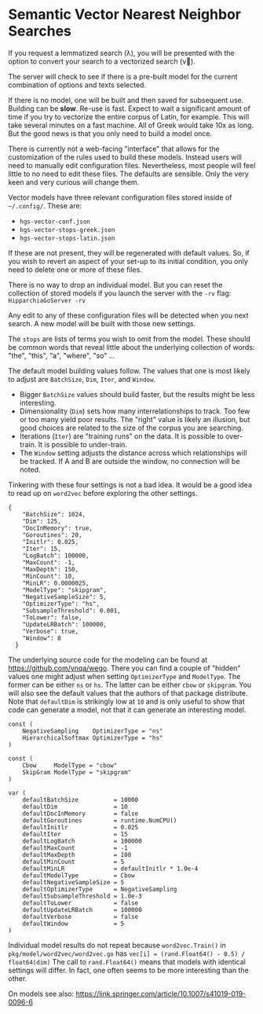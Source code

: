 # Semantic Vector Nearest Neighbor Searches

If you request a lemmatized search (λ), you will be presented with the option to convert your search to a vectorized 
search (v⃗).

The server will check to see if there is a pre-built model for the current combination of options and texts selected.

If there is no model, one will be built and then saved for subsequent use. Building can be **slow**. Re-use is fast. 
Expect to wait a significant amount of time if you try to vectorize the entire corpus of Latin, for example. This will
take several minutes on a fast machine. All of Greek would take 10x as long. But the good news is that you only need to
build a model once.

There is currently not a web-facing "interface" that allows for the customization of the rules used to build these 
models. Instead users will need to manually edit configuration files. Nevertheless, most people will feel little to
no need to edit these files. The defaults are sensible. Only the very keen and very curious will change them.

Vector models have three relevant configuration files stored inside of `~/.config/`. These are:
* `hgs-vector-conf.json`
* `hgs-vector-stops-greek.json`
* `hgs-vector-stops-latin.json`

If these are not present, they will be regenerated with default values. So, if you wish to revert an aspect of your 
set-up to its initial condition, you only need to delete one or more of these files.  

There is no way to drop an individual model. But you can reset the collection of stored models if you launch the server
with the `-rv` flag: `HipparchiaGoServer -rv`

Any edit to any of these configuration files will be detected when you next search. A new model will be built with those 
new settings.

The `stops` are lists of terms you wish to omit from the model. These should be common words that reveal little about the
underlying collection of words: "the", "this", "a", "where", "so" ... 

The default model building values follow. The values that one is most likely to adjust are `BatchSize`, `Dim`, `Iter`, 
and `Window`.

* Bigger `BatchSize` values should build faster, but the results might be less interesting. 
* Dimensionality (`Dim`) sets how many interrelationships to track. Too few or too many yield poor results. The "right" value is likely an illusion, but good choices are related to the size of the corpus you are searching.
* Iterations (`Iter`) are "training runs" on the data. It is possible to over-train. It is possible to under-train. 
* The `Window` setting adjusts the distance across which relationships will be tracked. If A and B are outside the window, no connection will be noted.

Tinkering with these four settings is not a bad idea. It would be a good idea to read up on `word2vec` before exploring
the other settings. 

```
{
    "BatchSize": 1024,
    "Dim": 125,
    "DocInMemory": true,
    "Goroutines": 20,
    "Initlr": 0.025,
    "Iter": 15,
    "LogBatch": 100000,
    "MaxCount": -1,
    "MaxDepth": 150,
    "MinCount": 10,
    "MinLR": 0.0000025,
    "ModelType": "skipgram",
    "NegativeSampleSize": 5,
    "OptimizerType": "hs",
    "SubsampleThreshold": 0.001,
    "ToLower": false,
    "UpdateLRBatch": 100000,
    "Verbose": true,
    "Window": 8
  }
```

The underlying source code for the modeling can be found at https://github.com/ynqa/wego. There you can find a couple 
of "hidden" values one might adjust when setting `OptimizerType` and `ModelType`. The former can be either `ns` or `hs`.
The latter can be either `cbow` or `skipgram`. You will also see the default values that the authors of that package
distribute. Note that `defaultDim` is strikingly low at `10` and is only useful to show that code can generate a model,
not that it can generate an interesting model. 

```
const (
	NegativeSampling    OptimizerType = "ns"
	HierarchicalSoftmax OptimizerType = "hs"
)

const (
	Cbow     ModelType = "cbow"
	SkipGram ModelType = "skipgram"
)

var (
	defaultBatchSize          = 10000
	defaultDim                = 10
	defaultDocInMemory        = false
	defaultGoroutines         = runtime.NumCPU()
	defaultInitlr             = 0.025
	defaultIter               = 15
	defaultLogBatch           = 100000
	defaultMaxCount           = -1
	defaultMaxDepth           = 100
	defaultMinCount           = 5
	defaultMinLR              = defaultInitlr * 1.0e-4
	defaultModelType          = Cbow
	defaultNegativeSampleSize = 5
	defaultOptimizerType      = NegativeSampling
	defaultSubsampleThreshold = 1.0e-3
	defaultToLower            = false
	defaultUpdateLRBatch      = 100000
	defaultVerbose            = false
	defaultWindow             = 5
)

```

Individual model results do not repeat because `word2vec.Train()` in `pkg/model/word2vec/word2vec.go` has
`vec[i] = (rand.Float64() - 0.5) / float64(dim)` The call to `rand.Float64()` means that models with identical settings 
will differ. In fact, one often seems to be more interesting than the other. 

On models see also: https://link.springer.com/article/10.1007/s41019-019-0096-6
